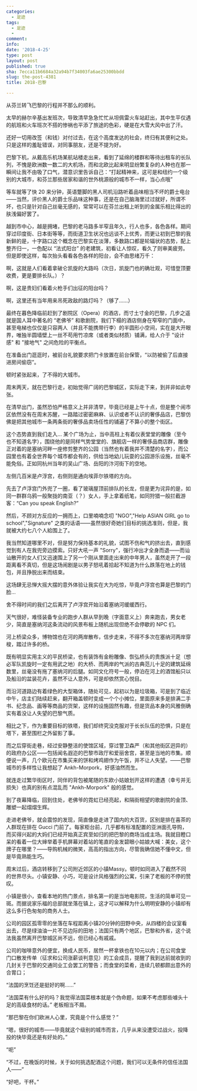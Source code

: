 ```yaml
---
categories:
  - 足迹
tags:
  - 足迹
  - 
comment: 
info: 
date: '2018-4-25'
type: post
layout: post
published: true
sha: 7ecca11b6684a32a94b7f34003fa6ae25300bbdd
slug: the-post-4381
title: 2018-巴黎

---
```

从芬兰转飞巴黎的行程并不那么的顺利。

太早的赫尔辛基出发班次，导致清早急急忙忙从坦佩雷火车站赶出，其中生平仅遇的航班和火车班次不搭的惨祸也平添了旅途的色彩，硬是在大雪大风中出了汗。


还好一切用改签（和钱）对付过去，在这个高度发达的社会，终归有其便利之处。只是这样的羞耻错误，对同事朋友，还是不提为好。

巴黎下机，从戴高乐机场某航站楼走出来，看到了延绵的楼群和等待出租车的长队列，不愧是欧洲数一数二的大机场，而和北欧比起来明显纷繁复杂的人种也在那一瞬间让我不由吸了口气，潜意识里告诉自己：“打起精神来，这可是和纽约一个级别的大城市，和芬兰那些居家和谐的世外桃源般的城市不一样，当心点哦”

等车就等了快 20 来分钟，英语蹩脚的黑人司机沿路听着品味相当不坏的爵士电台——当然，评价黑人的爵士乐品味这种事，还是在自己脑海里过过就好，所谓不坏，也只是针对自己丝毫无感的，常常可以在芬兰出租上听到的金属乐相比得出的肤浅偏好罢了。

越到市中心，越是拥堵，巴黎的老马路多半窄且年久，行人也多，各色各样。期间穿过印度街、日本街等等，而街道卫生状况也远谈不上优秀，而更让初到巴黎的我新鲜的是，十字路口这个概念在巴黎实在淡薄，多数路口都是轮辐状的态势，配上整齐归一，一色配以 “法式阳台” 的老建筑，初看让人惊叹，看久了则审美疲劳。但是即使这样，每次抬头看看各色各样的阳台，会不由思绪万千：

啊，这就是人们看着拿破仑凯旋的大路吗（次日，凯旋门也的确壮观，可惜登顶要收费，更是要排长队。）？

啊，这是贵妇们看着火枪手们出征的阳台吗？

啊，这里还有当年用来吊死政敌的路灯吗？（够了……）


最终在暮色降临前赶到了剧院区（Opera）的酒店，而寸土寸金的巴黎，几步之遥就是国人耳中著名的 “老佛爷” 和歌剧院，我们下榻的酒店侧身在窄窄的门面中，甚至电梯也仅仅是只容两人（并且不能携带行李）的半圆形小空间，实在是大开眼界，唯独半圆墙壁上一丝不苟用竹凉席（或者类似材质）铺满，给人介于 "设计感" 和 "接地气" 之间危险的平衡点。

在准备出门逛逛时，被前台礼貌要求把门卡放置在前台保管，“以防被偷了后直接进房间偷窃”。

顿时紧张起来，了不得的大城市。

周末两天，就在巴黎行走，初始觉得广阔的巴黎城区，实际走下来，到并非如此夸张。

在清早出门，虽然恐怕严格意义上并非清早，毕竟已经是上午十点，但是整个闹市区依然没有在周末苏醒，一路踏过密密麻麻、认识或者不认识的奢侈品店，巴黎仿佛是把其他城市一条两条街的奢侈品卖场任性的铺遍了不算小的整个街区。

这个态势直到我们走入… 某个广场为止，当中高柱上有着仪表堂堂的雕像（至今也不知道名字），围绕他的是同样气势堂堂的、旗舰店一样的奢侈品商店群，雕像正对着的是塞纳河畔一座修剪整齐的公园（当然也有着我并不清楚的名字），而公园里也有着全世界每个城市都会有的，供给当地幼儿玩耍的公园游乐设施，丝毫不能免俗。正如同杭州当年的吴山广场、岳阳的汴河街下的空地。

左侧几百米是卢浮宫，右侧则是通向埃菲尔铁塔的方向。

先去了卢浮宫门外兜了一圈，看了玻璃屋顶前排队的长龙，但是更为诧异的是，如同一群群乌鸦一般聚拢的南亚（？）女人，手上拿着纸笔，如同狩猎一般拦截游客：“Can you speak English?”

然后，不顾对方反应的一拥而上，口里喃喃念叨 "NGO","Help ASIAN GIRL go to school","Signature" 之类的话语——虽然很好奇她们目标的挑选准则，但是，我就被大约七八个人給围上了。

我当然知道哪里不对，但是努力保持基本的礼貌，试图不伤和气的挤出去，直到感觉到有人在我兜旁边摸索。只好大吼一声 "Sorry"，强行冲出才全身而退——而讪讪散开的女人们又迅速围上了另一个刚从里面走出来的中年男人，虽然走开了一段距离看不真切，但是这场闹剧是以男子怒吼着拾起不知道为什么跌落在地上的钱包，并且挣脱出来而结束。

这场肆无忌惮大摇大摆的意外体验让我实在大为吃惊，毕竟卢浮宫也算是巴黎的门脸…

舍不得时间的我们之后离开了卢浮宫开始沿着塞纳河缓缓西行。

天气很好，难怪装备专业的跑步人群从早到晚（字面意义上）奔来跑去，男女老少，简直是塞纳河这条流动的风景布板上随机出现但绝不会停歇的 NPC 们。

河上桥梁众多，博物馆也在河的两岸散布，信步走来，不得不多次在塞纳河两岸穿梭，踏过许多的桥。

既有明显实用主义的平民桥梁，也有装饰有金粉雕像、恢弘桥头的贵族派十足（想必军队凯旋时一定有用武之地）的大桥、而两岸的气派的古典范儿十足的建筑延绵数里，丝毫没有拖了塞纳河的后腿。如同文化符号一般，停泊在河上的酒馆船只以及船沿的盆装花卉，虽然不让人意外，可是却依然赏心悦目。

而沿河道路边有着绿色的大型箱体，随处可见，起初以为是垃圾箱，可是到了临近中午，店主们陆续赶来，翻开箱盖顿时变成一个个小摊位，里面原来多是排满二手书、纪念品、画等等商品的货架，这样的设施固然有趣，但是货品本身的风雅倒确实有着没让人失望的巴黎气质。

相比之下，作为重要目标的铁塔，我们却终究没克服对于长长队伍的恐惧，只是在塔下，甚至围栏之外留影了事。


而之后穿街走巷，经过安静整洁的使馆区域，穿过警卫森严（和其他街区迥异的）的政府办公区——包括闻名遐迩的巴黎市政厅和爱丽舍宫，甚至是当地的市集。顺便说一声，几个欧元在市集买来的饼和烤鸡翅作为午饭，并不让人失望。——巴黎城市的多样性让我想起了 Ankh-Morpork，好感油然而生。

就连走过繁华街区时，同伴的背包被尾随的东欧小姑娘划开这样的遭遇（幸亏并无损失）也真的别有点混乱而 "Ankh-Morpork" 般的感觉。

到了夜幕降临，回到住处，老佛爷的霓虹已经亮起，和隔街相望的歌剧院的金顶、雕塑一起熠熠生辉。

走进老佛爷，就会震惊的发现，简直像是走进了国内的大百货，区别是排在喜茶的人群现在排在 Gucci 门前了。每家柜台前，几乎都有标准配置的亚洲面孔导购，而买得兴起的大妈们已经开始真正宾至如归的把巴黎的商场当成主场。我就目瞪口呆的看着一位大婶举着手机屏幕对着站的笔直的金发碧眼小姑娘大喊：美女，这个牌子在哪里？——导购机械的微笑，高高的指出方向，尽管我确信她不懂中文，但是毕竟熟能生巧。

周末过后，酒店转移到了公司附近郊区的小镇Massy。顿时如同进入了截然不同的世界尽头。小镇安静、小巧，可是设计风格强烈的公寓，引来了老板的不停的赞叹。

小镇是很小，查看本地的热门景点，排名第一的是当地电影院，生活的简单可见一斑。而据说家乐福的总部就坐落在镇上，这才可以解释为什么明明安静的小镇却有这么多行色匆匆的商务人士。

公司的园区孤零零的坐落在车程距离小镇20分钟的田野中央，从四楼的会议室看出去，尽是绿油油一片不见边际的田地；法国只有两个地区，巴黎和外省，这个说法我虽然离开巴黎城区尚不远，但已经心有戚戚。

公司的咖啡意外的便宜，换成人民币，居然一杯拿铁也在10元以内；在公司食堂门口散发传单（征求和公司涨薪谈判意见）的工会成员，提醒了我到达前就收到的几封关于巴黎的交通同业工会罢工的警告；而食堂的菜肴，连续几顿都颇出意外的合胃口；

“法国的烹饪还是挺好的啊……”

“法国菜有什么好的吗？我觉得法国菜根本就是个伪命题，如果不考虑那些噱头十足的高级食材的话。” 老板相当不屑。

“那巴黎在你们欧洲人心里，究竟是个什么感觉？”

“嗯，很好的城市——毕竟就这个级别的城市而言，几乎从来没遭受过战火，投降投的快毕竟还是有好处的。”

“呃”

“不过，在晚饭的时候，关于如何挑选配酒这个问题，我们可以无条件的信任法国人——”

“好吧，干杯。”


